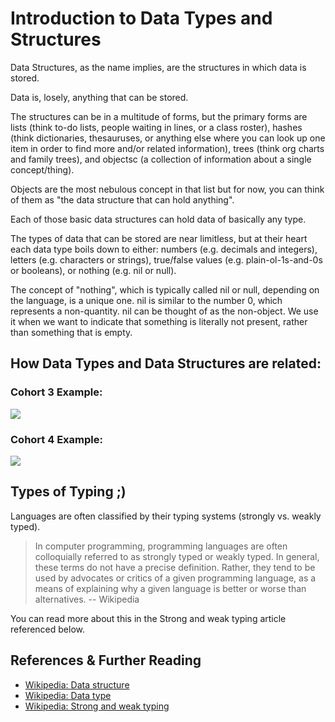 # Introduction to Data Types and Structures

Data Structures, as the name implies, are the structures in which data is stored.

Data is, losely, anything that can be stored.

The structures can be in a multitude of forms, but the primary forms are lists (think to-do lists, people waiting in lines, or a class roster), hashes (think dictionaries, thesauruses, or anything else where you can look up one item in order to find more and/or related information), trees (think org charts and family trees), and objectsc (a collection of information about a single concept/thing).

Objects are the most nebulous concept in that list but for now, you can think of them as "the data structure that can hold anything".  

Each of those basic data structures can hold data of basically any type.

The types of data that can be stored are near limitless, but at their heart each data type boils down to either: numbers (e.g. decimals and integers), letters (e.g. characters or strings), true/false values (e.g. plain-ol-1s-and-0s or booleans), or nothing (e.g. nil or null).

The concept of "nothing", which is typically called nil or null, depending on the language, is a unique one.  nil is similar to the number 0, which represents a non-quantity.  nil can be thought of as the non-object.  We use it when we want to indicate that something is literally not present, rather than something that is empty.

## How Data Types and Data Structures are related:

### Cohort 3 Example:

![](cohort-3-data-type-notes.JPG)

### Cohort 4 Example:

![](cohort-4-data-type-notes.JPG)

## Types of Typing ;)

Languages are often classified by their typing systems (strongly vs. weakly typed).

> In computer programming, programming languages are often colloquially referred to as strongly typed or weakly typed. In general, these terms do not have a precise definition. Rather, they tend to be used by advocates or critics of a given programming language, as a means of explaining why a given language is better or worse than alternatives. -- Wikipedia

You can read more about this in the Strong and weak typing article referenced below.

## References & Further Reading

* [Wikipedia: Data structure](http://en.wikipedia.org/wiki/Data_structures)
* [Wikipedia: Data type](http://en.wikipedia.org/wiki/Data_type)
* [Wikipedia: Strong and weak typing](http://en.wikipedia.org/wiki/Strong_and_weak_typing)
